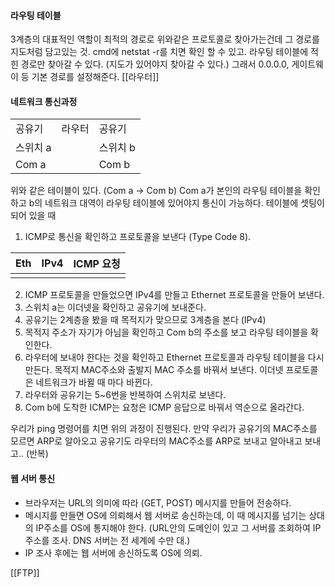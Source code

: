 #### 라우팅 테이블
3계층의 대표적인 역할이 최적의 경로로 위와같은 프로토콜로 찾아가는건데 그 경로를 지도처럼 담고있는 것. cmd에 netstat -r를 치면 확인 할 수 있고. 라우팅 테이블에 적힌 경로만 찾아갈 수 있다. (지도가 있어야지 찾아갈 수 있다.) 그래서 0.0.0.0, 게이트웨이 등 기본 경로를 설정해준다.
[[라우터]]

#### 네트워크 통신과정

|          |        |          |
| -------- | ------ | -------- |
| 공유기   | 라우터 | 공유기   |
| 스위치 a |        | 스위치 b | 
| Com a    |        | Com b    |

위와 같은 테이블이 있다.  (Com a -> Com b)
Com a가 본인의 라우팅 테이블을 확인하고 b의 네트워크 대역이 라우팅 테이블에 있어야지 통신이 가능하다. 테이블에 셋팅이 되어 있을 때
1. ICMP로 통신을 확인하고 프로토콜을 보낸다 (Type Code 8).

| Eth | IPv4 | ICMP 요청 |
| --- | ---- | --------- |
|     |      |           |

2.  ICMP 프로토콜을 만들었으면 IPv4를 만들고 Ethernet 프로토콜을 만들어 보낸다.
3.  스위치 a는 이더넷을 확인하고 공유기에 보내준다.
4. 공유기는 2계층을 봤을 때 목적지가 맞으므로 3계층을 본다 (IPv4)
5. 목적지 주소가 자기가 아님을 확인하고 Com b의 주소를 보고 라우팅 테이블을 확인한다.
6. 라우터에 보내야 한다는 것을 확인하고 Ethernet 프로토콜과 라우팅 테이블을 다시 만든다. 목적지 MAC주소와 출발지 MAC 주소를 바꿔서 보낸다. 이더넷 프로토콜은 네트워크가 바뀔 때 마다 바뀐다.
7.  라우터와 공유기는 5~6번을 반복하여 스위치로 보낸다.
8. Com b에 도착한 ICMP는 요청은 ICMP 응답으로 바꿔서 역순으로 올라간다.

우리가 ping 명령어를 치면 위의 과정이 진행된다. 만약 우리가 공유기의 MAC주소를 모르면 ARP로 알아오고 공유기도 라우터의 MAC주소를 ARP로 보내고 알아내고 보내고.. (반복)

#### 웹 서버 통신
- 브라우저는 URL의 의미에 따라 (GET, POST) 메시지를 만들어 전송하다.
- 메시지를 만들면 OS에 의뢰해서 웹 서버로 송신하는데, 이 때 메시지를 넘기는 상대의 IP주소를 OS에 통지해야 한다. (URL안의 도메인이 있고 그 서버를 조회하여 IP 주소를 조사. DNS 서버는 전 세계에 수만 대.)
- IP 조사 후에는 웹 서버에 송신하도록 OS에 의뢰.


[[FTP]]